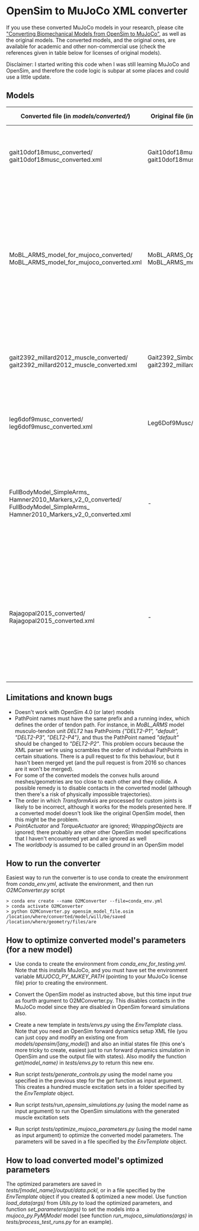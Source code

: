 # OpenSim to MuJoCo XML converter

If you use these converted MuJoCo models in your research, please cite ["Converting Biomechanical Models from OpenSim to MuJoCo"](https://arxiv.org/abs/2006.10618), as well as the original models. The converted models, and the original ones, are available for academic and other non-commercial use (check the references given in table below for licenses of original models).

Disclaimer: I started writing this code when I was still learning MuJoCo and OpenSim, and therefore the code logic is subpar at some places and could use a little update.


## Models

| Converted file (in *models/converted/*) | Original file (in *models/OpenSim/*) | File containing optimized parameters (in *tests/*) | Description of the model | Reference |
|---|---|---|---|---|
| gait10dof18musc_converted/ gait10dof18musc_converted.xml | Gait10dof18musc/ gait10dof18musc.osim | *gait10dof18musc/output/data.pckl* | A simple leg model consisting of both legs and rotating torso. Derived from the *gait2392* model below. | Distributed with OpenSim,  [OpenSim web page (download requires registration)](https://simtk.org/frs/download.php?file_id=4081) [GitHub](https://github.com/opensim-org/opensim-models/tree/master/Models/Gait10dof18musc)  |
| MoBL_ARMS_model_for_mujoco_converted/ MoBL_ARMS_model_for_mujoco_converted.xml | MoBL_ARMS_OpenSim_tutorial_33/ MoBL_ARMS_model_for_mujoco.osim | *mobl_arms/output/data.pckl* | A dynamic shoulder and arm model with fixed torso. | [Project web page (download requires registration)](https://simtk.org/frs/?group_id=657). [*Benchmarking of Dynamic Simulation Predictions in Two Software Platforms Using an Upper Limb Musculoskeletal Model*, K. R. Saul, X. Hu, C. M. Goehler, M. E. Vidt, M. Daly, A. Velisar, W. M. Murray (2014)](https://pubmed.ncbi.nlm.nih.gov/24995410/) |
| gait2392_millard2012_muscle_converted/ gait2392_millard2012_muscle_converted.xml | Gait2392_Simbody/ gait2392_millard2012muscle.osim | *gait2392/output/data.pckl* | A leg model consisting of both legs and a rotating/bending torso. | Distributed with OpenSim, [OpenSim web page (download requires registration)](https://simtk.org/frs/download.php?file_id=4081) [GitHub](https://github.com/opensim-org/opensim-models/tree/master/Models/Gait2392_Simbody) |
| leg6dof9musc_converted/ leg6dof9musc_converted.xml | Leg6Dof9Musc/ leg6dof9musc.osim | - | A simple leg model (one leg), derived from *gait2392* model. | Distributed with OpenSim, [OpenSim web page (download requires registration)](https://simtk.org/frs/download.php?file_id=4081) [GitHub](https://github.com/opensim-org/opensim-models/tree/master/Models/Leg6Dof9Musc) |
| FullBodyModel_SimpleArms_ Hamner2010_Markers_v2_0_converted/ FullBodyModel_SimpleArms_ Hamner2010_Markers_v2_0_converted.xml | - | - | 3D full-body model with 92 musculotendon actuators in lower extremities | [Project web page (download requires registration)](https://simtk.org/projects/runningsim). [*Muscle contributions to propulsion and support during running*, S.R. Hamner, A. Seth, S.L. Delp (2010)](https://pubmed.ncbi.nlm.nih.gov/20691972/)|
| Rajagopal2015_converted/ Rajagopal2015_converted.xml | - | - | 3D full-body model with a muscle-actuated lower extremity and torque actuated trunk and upper extremity | [Project web page (download requires registration)](https://simtk.org/projects/full_body). [*Full-Body Musculoskeletal Model for Muscle-Driven Simulation of Human Gait*, A. Rajagopal, C. L. Dembia, M. S. DeMers, D. D. Delp, J. L. Hicks, S. L. Delp (2016)](https://pubmed.ncbi.nlm.nih.gov/20691972/)|


## Limitations and known bugs

- Doesn't work with OpenSim 4.0 (or later) models
- PathPoint names must have the same prefix and a running index, which defines the order of tendon path. For instance, in *MoBL_ARMS* model musculo-tendon unit *DELT2* has PathPoints *{"DELT2-P1", "default", "DELT2-P3", "DELT2-P4"}*, and thus the PathPoint named _"default"_ should be changed to _"DELT2-P2"_. This problem occurs because the XML parser we're using scrambles the order of individual PathPoints in certain situations. There is a pull request to fix this behaviour, but it hasn't been merged yet (and the pull request is from 2016 so chances are it won't be merged).
- For some of the converted models the convex hulls around meshes/geometries are too close to each other and they collide. A possible remedy is to disable contacts in the converted model (although then there's a risk of physically impossible trajectories).
- The order in which *TransformAxis* are processed for custom joints is likely to be incorrect, although it works for the models presented here. If a converted model doesn't look like the original OpenSim model, then this might be the problem.
- *PointActuator* and *TorqueActuator* are ignored; *WrappingObjects* are ignored; there probably are other other OpenSim model specifications that I haven't encountered yet and are ignored as well
- The *worldbody* is assumed to be called *ground* in an OpenSim model

## How to run the converter

Easiest way to run the converter is to use conda to create the environment from *conda_env.yml*, activate the environment, and then run *O2MConverter.py* script

```
> conda env create --name O2MConverter --file=conda_env.yml
> conda activate O2MConverter
> python O2MConverter.py opensim_model_file.osim /location/where/converted/model/will/be/saved /location/where/geometry/files/are
```

## How to optimize converted model's parameters (for a new model)

- Use conda to create the environment from *conda_env_for_testing.yml*. Note that this installs MuJoCo, and you must have set the environment variable *MUJOCO_PY_MJKEY_PATH* (pointing to your MuJoCo license file) prior to creating the environment.

- Convert the OpenSim model as instructed above, but this time input *true* as fourth argument to O2MConverter.py. This disables contacts in the MuJoCo model since they are disabled in OpenSim forward simulations also.

- Create a new template in *tests/envs.py* using the *EnvTemplate* class. Note that you need an OpenSim forward dynamics setup XML file (you can just copy and modify an existing one from *models/opensim/[any_model]*) and also an initial states file (this one's more tricky to create, easiest just to run forward dynamics simulation in OpenSim and use the output file with states). Also modify the function *get(model_name)* in *tests/envs.py* to return this new env.

- Run script *tests/generate_controls.py* using the model name you specified in the previous step for the *get* function as input argument. This creates a hundred muscle excitation sets in a folder specified by the *EnvTemplate* object.

- Run script *tests/run_opensim_simulations.py* (using the model name as input argument) to run the OpenSim simulations with the generated muscle excitation sets

- Run script *tests/optimize_mujoco_parameters.py* (using the model name as input argument) to optimize the converted model parameters. The parameters will be saved in a file specified by the *EnvTemplate* object.

## How to load converted model's optimized parameters

The optimized parameters are saved in *tests/[model_name]/output/data.pckl*, or in a file specified by the *EnvTemplate* object if you created & optimized a new model. Use function *load_data(args)* from *Utils.py* to load the optimized parameters, and function *set_parameters(args)* to set the models into a *mujoco_py.PyMjModel* model (see function *run_mujoco_simulations(args)* in *tests/process_test_runs.py* for an example). 


